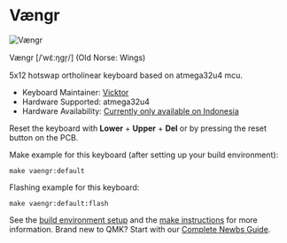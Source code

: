 # Vængr

![Vængr](https://i.imgur.com/bwN7SzF.jpg)

Vængr [/ˈwɛ̃ːŋɡr̩/] (Old Norse: Wings)

5x12 hotswap ortholinear keyboard based on atmega32u4 mcu.

* Keyboard Maintainer: [Vicktor](https://github.com/vicktorhu)
* Hardware Supported: atmega32u4
* Hardware Availability: [Currently only available on Indonesia](https://www.runes.id)

Reset the keyboard with **Lower** + **Upper** + **Del** or by pressing the reset button on the PCB.
  
Make example for this keyboard (after setting up your build environment):

    make vaengr:default

Flashing example for this keyboard:

    make vaengr:default:flash

See the [build environment setup](https://docs.qmk.fm/#/getting_started_build_tools) and the [make instructions](https://docs.qmk.fm/#/getting_started_make_guide) for more information. Brand new to QMK? Start with our [Complete Newbs Guide](https://docs.qmk.fm/#/newbs).
